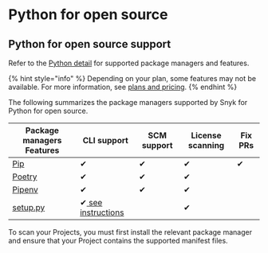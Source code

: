 # Python for open source

## Python for open source support

Refer to the [Python detail](./) for supported package managers and features.

{% hint style="info" %}
Depending on your plan, some features may not be available. For more information, see [plans and pricing](https://snyk.io/plans/).
{% endhint %}

The following summarizes the package managers supported by Snyk for Python for open source.

| Package managers Features                                                                                                        | CLI support                                                                                                                                 | SCM support | License scanning | Fix PRs |
| -------------------------------------------------------------------------------------------------------------------------------- | ------------------------------------------------------------------------------------------------------------------------------------------- | ----------- | ---------------- | ------- |
| [Pip](https://pypi.org/project/pip/)                                                                                             | ✔︎                                                                                                                                          | ✔︎          | ✔︎               | ✔︎      |
| [Poetry](https://python-poetry.org)                                                                                              | ✔︎                                                                                                                                          | ✔︎          | ✔︎               |         |
| [Pipenv](https://pipenv.pypa.io/en/latest/)                                                                                      | ✔︎                                                                                                                                          | ✔︎          | ✔︎               |         |
| [setup.py](https://docs.snyk.io/supported-languages-package-managers-and-frameworks/python/snyk-cli-for-python#setup.py-and-cli) | ✔︎[ see instructions](https://docs.snyk.io/supported-languages-package-managers-and-frameworks/python/snyk-cli-for-python#setup.py-and-cli) |             | ✔︎               |         |

To scan your Projects, you must first install the relevant package manager and ensure that your Project contains the supported manifest files.

